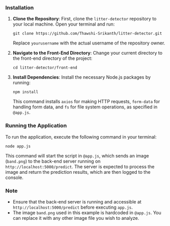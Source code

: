 ### Installation

1. **Clone the Repository**: First, clone the `litter-detector` repository to your local machine. Open your terminal and run:

   ```
   git clone https://github.com/Thawshi-Srikanth/litter-detector.git
   ```

   Replace `yourusername` with the actual username of the repository owner.

2. **Navigate to the Front-End Directory**: Change your current directory to the front-end directory of the project:

   ```
   cd litter-detector/front-end
   ```

3. **Install Dependencies**: Install the necessary Node.js packages by running:
   ```
   npm install
   ```
   This command installs `axios` for making HTTP requests, `form-data` for handling form data, and `fs` for file system operations, as specified in `@app.js`.

### Running the Application

To run the application, execute the following command in your terminal:

```
node app.js
```

This command will start the script in `@app.js`, which sends an image (`band.png`) to the back-end server running on `http://localhost:5000/predict`. The server is expected to process the image and return the prediction results, which are then logged to the console.

### Note

- Ensure that the back-end server is running and accessible at `http://localhost:5000/predict` before executing `app.js`.
- The image `band.png` used in this example is hardcoded in `@app.js`. You can replace it with any other image file you wish to analyze.
